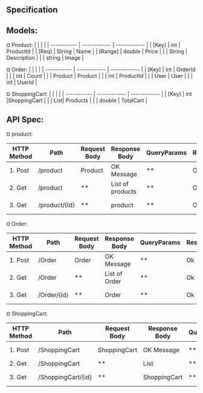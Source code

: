 ## Specification

## Models:

¤ Product:
| | | |
| ----------- | ------------ | ------------ |
| [Key] | int | ProductId |
| [Req] | String | Name |
| [Range] | double | Price |
| | String | Description |
| | string | Image |

¤ Order:
| | | |
| ----------- | ------------ | ------------ |
| [Key] | int | OrderId |
| | int | Count |
| | Product | Product |
| | int | ProductId |
| | User | User |
| | int | UserId |

¤ ShoppingCart:
| | | |
| ----------- | ------------ | ------------ |
| [Key] | int |ShoppingCart |
| | List<Product>| Products |
| | double | TotalCart |

## API Spec:

¤ product:

| HTTP Method | Path          | Request Body | Response Body    | QueryParams | ResponseCode | Description      |
| ----------- | ------------- | ------------ | ---------------- | ----------- | ------------ | ---------------- |
| 1. Post     | /product      | Product      | OK Message       | \*\*        | Ok - BR      | Save a product   |
| 2. Get      | /product      | \*\*         | List of products | \*\*        | Ok - NF      | Return a list    |
| 3. Get      | /product/{Id} | \*\*         | product          | \*\*        | Ok - NF      | Return a product |

¤ Order:

| HTTP Method | Path        | Request Body | Response Body | QueryParams | ResponseCode | Description    |
| ----------- | ----------- | ------------ | ------------- | ----------- | ------------ | -------------- |
| 1. Post     | /Order      | Order        | OK Message    | \*\*        | Ok - BR      | Save a Order   |
| 2. Get      | /Order      | \*\*         | List of Order | \*\*        | Ok - NF      | Return a list  |
| 3. Get      | /Order/{id} | \*\*         | Order         | \*\*        | Ok - NF      | Return a Order |

¤ ShoppingCart:

| HTTP Method | Path               | Request Body | Response Body | QueryParams | ResponseCode | Description           |
| ----------- | ------------------ | ------------ | ------------- | ----------- | ------------ | --------------------- |
| 1. Post     | /ShoppingCart      | ShoppingCart | OK Message    | \*\*        | Ok - BR      | Save a ShoppingCart   |
| 2. Get      | /ShoppingCart      | \*\*         | List          | \*\*        | Ok - NF      | Return a list         |
| 3. Get      | /ShoppingCart/{id} | \*\*         | ShoppingCart  | \*\*        | Ok - NF      | Return a ShoppingCart |
